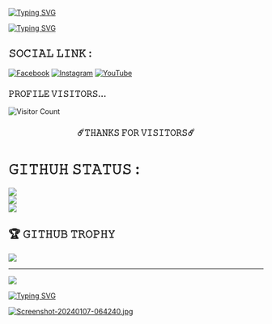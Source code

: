 [![Typing SVG](https://readme-typing-svg.herokuapp.com?font=Fira+Code&size=30&pause=1000&color=F71111&random=false&width=435&lines=%F0%9D%99%B7%F0%9D%99%B8+%F0%9D%9A%83%F0%9D%99%B7%F0%9D%99%B4%F0%9D%9A%81%F0%9D%99%B4+%F0%9F%91%8B)](https://git.io/typing-svg)

[![Typing SVG](https://readme-typing-svg.herokuapp.com?font=Fira+Code&size=30&pause=1000&color=0216F7&random=false&width=435&lines=%F0%9D%9A%81%F0%9D%99%B8%F0%9D%99%BC%F0%9D%99%BE%F0%9D%99%BD+%F0%9D%99%B0%F0%9D%99%B7%F0%9D%99%BC%F0%9D%99%B4%F0%9D%99%B3)](https://git.io/typing-svg)

## 𝚂𝙾𝙲𝙸𝙰𝙻 𝙻𝙸𝙽𝙺 :
[![Facebook](https://img.shields.io/badge/Facebook-%231877F2.svg?logo=Facebook&logoColor=white)](https://facebook.com/R1M0N.143) [![Instagram](https://img.shields.io/badge/Instagram-%23E4405F.svg?logo=Instagram&logoColor=white)](https://instagram.com/itsrimon.143) [![YouTube](https://img.shields.io/badge/YouTube-%23FF0000.svg?logo=YouTube&logoColor=white)](https://youtube.com/@@bdcybertech?si=3kOSu1WYozCQPKfF) 

### 𝙿𝚁𝙾𝙵𝙸𝙻𝙴 𝚅𝙸𝚂𝙸𝚃𝙾𝚁𝚂... 
 
![Visitor Count](https://profile-counter.glitch.me/{RIMON-143}/count.svg)
<br />
<div align="center"> 
<h3>☄️𝚃𝙷𝙰𝙽𝙺𝚂 𝙵𝙾𝚁 𝚅𝙸𝚂𝙸𝚃𝙾𝚁𝚂☄️ </h3>
</div>

# 𝙶𝙸𝚃𝙷𝚄𝙷 𝚂𝚃𝙰𝚃𝚄𝚂 :
![](https://github-readme-stats.vercel.app/api?username=RIMON-143&theme=radical&hide_border=true&include_all_commits=true&count_private=true)<br/>
![](https://github-readme-streak-stats.herokuapp.com/?user=RIMON-143&theme=radical&hide_border=true)<br/>
![](https://github-readme-stats.vercel.app/api/top-langs/?username=RIMON-143&theme=radical&hide_border=true&include_all_commits=true&count_private=true&layout=compact)

## 🏆 𝙶𝙸𝚃𝙷𝚄𝙱 𝚃𝚁𝙾𝙿𝙷𝚈
![](https://github-profile-trophy.vercel.app/?username=RIMON-143&theme=radical&no-frame=false&no-bg=false&margin-w=4)

---
[![](https://visitcount.itsvg.in/api?id=RIMON-143&icon=0&color=0)](https://visitcount.itsvg.in)

<!-- Proudly created with GPRM ( https://gprm.itsvg.in ) -->


[![Typing SVG](https://readme-typing-svg.herokuapp.com?font=Fira+Code&size=30&pause=1000&color=34F72A&random=false&width=435&lines=%F0%9D%9A%83%F0%9D%99%B7%F0%9D%99%B0%F0%9D%99%BD%F0%9D%99%BA+%F0%9D%9A%88%F0%9D%99%BE%F0%9D%9A%84)](https://git.io/typing-svg)


[![Screenshot-20240107-064240.jpg](https://i.postimg.cc/QMFXNQBN/Screenshot-20240107-064240.jpg)](https://postimg.cc/94j3Jqts)
